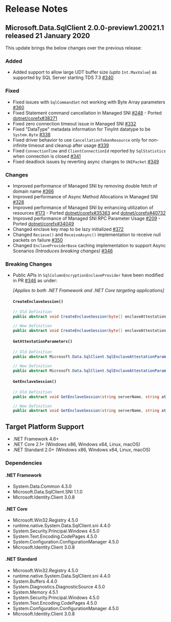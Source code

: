 # Release Notes

## Microsoft.Data.SqlClient 2.0.0-preview1.20021.1 released 21 January 2020

This update brings the below changes over the previous release:

### Added
- Added support to allow large UDT buffer size (_upto_ `Int.MaxValue`) as supported by SQL Server starting TDS 7.3 [#340](https://github.com/dotnet/SqlClient/pull/340)

### Fixed
- Fixed issues with `SqlCommandSet` not working with Byte Array parameters [#360](https://github.com/dotnet/SqlClient/pull/360)
- Fixed Statement command cancellation in Managed SNI [#248](https://github.com/dotnet/SqlClient/pull/248) - Ported [dotnet/corefx#38271](https://github.com/dotnet/corefx/pull/38271)
- Fixed zero connection timeout issue in Managed SNI [#332](https://github.com/dotnet/SqlClient/pull/332)
- Fixed "DataType" metadata information for TinyInt datatype to be `System.Byte` [#338](https://github.com/dotnet/SqlClient/pull/338)
- Fixed driver behavior to use `CancellationTokenResource` only for non-infinite timeout and cleanup after usage [#339](https://github.com/dotnet/SqlClient/pull/339)
- Fixed `ConnectionTime` and `ClientConnectionId` reported by `SqlStatistics` when connection is closed [#341](https://github.com/dotnet/SqlClient/pull/341)
- Fixed deadlock issues by reverting async changes to `SNIPacket` [#349](https://github.com/dotnet/SqlClient/pull/349)

### Changes
- Improved performance of Managed SNI by removing double fetch of domain name [#366](https://github.com/dotnet/SqlClient/pull/366)
- Improved performance of Async Method Allocations in Managed SNI [#328](https://github.com/dotnet/SqlClient/pull/328)
- Improved performance of Managed SNI by enhancing utilization of resources [#173](https://github.com/dotnet/SqlClient/pull/173) - Ported [dotnet/corefx#35363](https://github.com/dotnet/corefx/pull/35363) and [dotnet/corefx#40732](https://github.com/dotnet/corefx/pull/40732)
- Improved performance of Managed SNI RPC Parameter Usage [#209](https://github.com/dotnet/SqlClient/pull/209) - Ported [dotnet/corefx#34049](https://github.com/dotnet/corefx/pull/34049)
- Changed enclave key map to be lazy initialized [#372](https://github.com/dotnet/SqlClient/pull/372)
- Changed `Recieve()` and `ReceiveAsync()` implementation to receive null packets on failure [#350](https://github.com/dotnet/SqlClient/pull/350)
- Changed `EnclaveProviderBase` caching implementation to support Async Scenarios _(Introduces breaking changes)_ [#346](https://github.com/dotnet/SqlClient/pull/346)

### Breaking Changes
- Public APIs in `SqlColumnEncryptionEnclaveProvider` have been modified in PR [#346](https://github.com/dotnet/SqlClient/pull/346) as under:

    _[Applies to both .NET Framework and .NET Core targeting applications]_

    #### `CreateEnclaveSession()`

    ```cs
    // Old Definition
    public abstract void CreateEnclaveSession(byte[] enclaveAttestationInfo, System.Security.Cryptography.ECDiffieHellmanCng clientDiffieHellmanKey, string attestationUrl, string servername, out Microsoft.Data.SqlClient.SqlEnclaveSession sqlEnclaveSession, out long counter);

    // New Definition
    public abstract void CreateEnclaveSession(byte[] enclaveAttestationInfo, System.Security.Cryptography.ECDiffieHellmanCng clientDiffieHellmanKey, string attestationUrl, string servername, byte[] customData, int customDataLength, out Microsoft.Data.SqlClient.SqlEnclaveSession sqlEnclaveSession, out long counter);
    ```

    #### `GetAttestationParameters()`

    ```cs
    // Old Definition
    public abstract Microsoft.Data.SqlClient.SqlEnclaveAttestationParameters GetAttestationParameters();
    
    // New Definition
    public abstract Microsoft.Data.SqlClient.SqlEnclaveAttestationParameters GetAttestationParameters(string attestationUrl, byte[] customData, int customDataLength);
    ```

    #### `GetEnclaveSession()`

    ```cs
    // Old Definition
    public abstract void GetEnclaveSession(string serverName, string attestationUrl, out Microsoft.Data.SqlClient.SqlEnclaveSession sqlEnclaveSession, out long counter);

    // New Definition
    public abstract void GetEnclaveSession(string serverName, string attestationUrl, bool generateCustomData, out Microsoft.Data.SqlClient.SqlEnclaveSession sqlEnclaveSession, out long counter, out byte[] customData, out int customDataLength);
    ```

## Target Platform Support

- .NET Framework 4.6+
- .NET Core 2.1+ (Windows x86, Windows x64, Linux, macOS)
- .NET Standard 2.0+ (Windows x86, Windows x64, Linux, macOS)

### Dependencies

#### .NET Framework

- System.Data.Common 4.3.0
- Microsoft.Data.SqlClient.SNI 1.1.0
- Microsoft.Identity.Client 3.0.8

#### .NET Core

- Microsoft.Win32.Registry 4.5.0
- runtime.native.System.Data.SqlClient.sni 4.4.0
- System.Security.Principal.Windows 4.5.0
- System.Text.Encoding.CodePages 4.5.0
- System.Configuration.ConfigurationManager 4.5.0
- Microsoft.Identity.Client 3.0.8

#### .NET Standard

- Microsoft.Win32.Registry 4.5.0
- runtime.native.System.Data.SqlClient.sni 4.4.0
- System.Buffers 4.4.0
- System.Diagnostics.DiagnosticSource 4.5.0
- System.Memory 4.5.1
- System.Security.Principal.Windows 4.5.0
- System.Text.Encoding.CodePages 4.5.0
- System.Configuration.ConfigurationManager 4.5.0
- Microsoft.Identity.Client 3.0.8

